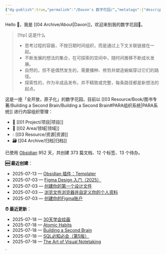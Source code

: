 ```yaml
---
{"dg-publish":true,"permalink":"/Davon's 数字花园/","metatags":{"description":"这里是 🏡Davon的数字花园，是个人不断发展的想法的集合，作为半成品的思考，在可探索的空间中，随时间推移不断播种、修剪、塑造","og:site_name":"DavonOs","og:title":"Davon 的数字花园","og:type":"article","og:url":"https://zuji.eu.org","og:image":"https://wp.technologyreview.com/wp-content/uploads/2020/08/digital-garden_web.jpg","og:image:width":"400","og:image:alt":"articlecover","og:locale":"zh_cn"},"tags":["gardenEntry"],"created":"2023-06-03 20:26","updated":"2025-07-16 11:22"}
---
```


Hello 👋，我是 [[04 Archive/About\|Davon]]，欢迎来到我的数字花园🌱。

>[!tip] 这是什么
>- 思考过程的容器，不按日期时间组织，而是通过上下文关联链接在一起。
>- 不断发展的想法的集合，在可探索的空间中，随时间推移不断成长发展。
>- 自然的，但不是偶然发生的，需要播种、修剪并塑造蜿蜒穿过它们的路径。
>- 探索性的，作为半成品发布，并不精致或完整，每条路径都是新想法的起点。

这是一座「全开放，原子化」的数字花园，目前以 [[03 Resource/Book/图书专著/Building a Second Brain/Building a Second Brain#PARA组织系统\|PARA系统]] 进行内容组织管理：
- 🎯 [[01 Project/项目\|项目]]
- 🔖 [[02 Area/领域\|领域]]
- 💧 [[03 Resource/资源\|资源]]
 - 🗃️ [[04 Archive/归档\|归档]]

<p><span>已使用 <a data-tooltip-position="top" aria-label="https://obsidian.md/" rel="noopener nofollow" class="external-link" href="https://obsidian.md/" target="_blank">Obsidian</a> 952 天，共创建 373 篇文档、12 个标签、13 个待办。 <br></span></p>

**🆕 最近创建**：
<div><ul class="dataview list-view-ul"><li><span>2025-07-13 — <a data-tooltip-position="top" aria-label="02 Area/内容创作/Obsidian 插件：Templater.md" data-href="02 Area/内容创作/Obsidian 插件：Templater.md" href="02 Area/内容创作/Obsidian 插件：Templater.md" class="internal-link" target="_blank" rel="noopener nofollow">Obsidian 插件：Templater</a></span></li><li><span>2025-07-03 — <a data-tooltip-position="top" aria-label="02 Area/设计/Figma Design for beginners/Figma Design 入门（2025）.md" data-href="02 Area/设计/Figma Design for beginners/Figma Design 入门（2025）.md" href="02 Area/设计/Figma Design for beginners/Figma Design 入门（2025）.md" class="internal-link" target="_blank" rel="noopener nofollow">Figma Design 入门（2025）</a></span></li><li><span>2025-07-03 — <a data-tooltip-position="top" aria-label="02 Area/设计/Figma Design for beginners/创建你的第一个设计文件.md" data-href="02 Area/设计/Figma Design for beginners/创建你的第一个设计文件.md" href="02 Area/设计/Figma Design for beginners/创建你的第一个设计文件.md" class="internal-link" target="_blank" rel="noopener nofollow">创建你的第一个设计文件</a></span></li><li><span>2025-07-03 — <a data-tooltip-position="top" aria-label="02 Area/设计/Figma Design for beginners/浏览文件浏览器并自定义你的个人资料.md" data-href="02 Area/设计/Figma Design for beginners/浏览文件浏览器并自定义你的个人资料.md" href="02 Area/设计/Figma Design for beginners/浏览文件浏览器并自定义你的个人资料.md" class="internal-link" target="_blank" rel="noopener nofollow">浏览文件浏览器并自定义你的个人资料</a></span></li><li><span>2025-07-03 — <a data-tooltip-position="top" aria-label="02 Area/设计/Figma Design for beginners/创建你的Figma账户.md" data-href="02 Area/设计/Figma Design for beginners/创建你的Figma账户.md" href="02 Area/设计/Figma Design for beginners/创建你的Figma账户.md" class="internal-link" target="_blank" rel="noopener nofollow">创建你的Figma账户</a></span></li></ul></div>

**⏰ 最近更新**：
<div><ul class="dataview list-view-ul"><li><span>2025-07-18 — <a data-tooltip-position="top" aria-label="03 Resource/Book/图书专著/30天学会绘画.md" data-href="03 Resource/Book/图书专著/30天学会绘画.md" href="03 Resource/Book/图书专著/30天学会绘画.md" class="internal-link" target="_blank" rel="noopener nofollow">30天学会绘画</a></span></li><li><span>2025-07-18 — <a data-tooltip-position="top" aria-label="03 Resource/Book/图书专著/Atomic Habits.md" data-href="03 Resource/Book/图书专著/Atomic Habits.md" href="03 Resource/Book/图书专著/Atomic Habits.md" class="internal-link" target="_blank" rel="noopener nofollow">Atomic Habits</a></span></li><li><span>2025-07-18 — <a data-tooltip-position="top" aria-label="03 Resource/Book/图书专著/Building a Second Brain/Building a Second Brain.md" data-href="03 Resource/Book/图书专著/Building a Second Brain/Building a Second Brain.md" href="03 Resource/Book/图书专著/Building a Second Brain/Building a Second Brain.md" class="internal-link" target="_blank" rel="noopener nofollow">Building a Second Brain</a></span></li><li><span>2025-07-18 — <a data-tooltip-position="top" aria-label="03 Resource/Book/图书专著/SQL必知必会（第五版）/SQL必知必会（第5版）.md" data-href="03 Resource/Book/图书专著/SQL必知必会（第五版）/SQL必知必会（第5版）.md" href="03 Resource/Book/图书专著/SQL必知必会（第五版）/SQL必知必会（第5版）.md" class="internal-link" target="_blank" rel="noopener nofollow">SQL必知必会（第5版）</a></span></li><li><span>2025-07-18 — <a data-tooltip-position="top" aria-label="03 Resource/Book/图书专著/The Art of Visual Notetaking.md" data-href="03 Resource/Book/图书专著/The Art of Visual Notetaking.md" href="03 Resource/Book/图书专著/The Art of Visual Notetaking.md" class="internal-link" target="_blank" rel="noopener nofollow">The Art of Visual Notetaking</a></span></li></ul></div>

`
